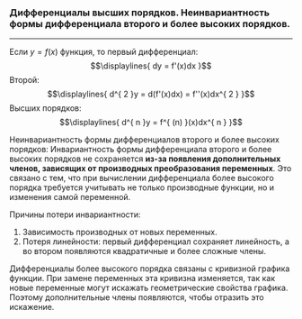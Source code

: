 ### Дифференциалы высших порядков. Неинвариантность формы дифференциала второго и более высоких порядков.
---
Если ${\displaystyle y = f(x)}$ функция, то первый дифференциал:
$$\displaylines{
dy = f'(x)dx
}$$
Второй:
$$\displaylines{
d^{ 2 }y = d(f'(x)dx) = f''(x)dx^{ 2 }
}$$
Высших порядков:
$$\displaylines{
d^{ n }y = f^{ (n) }(x)dx^{ n }
}$$

Неинвариантность формы дифференциалов второго и более высоких порядков: Инвариантность формы дифференциала второго и более высоких порядков не сохраняется **из-за появления дополнительных членов, зависящих от производных преобразования переменных**. Это связано с тем, что при вычислении дифференциала более высокого порядка требуется учитывать не только производные функции, но и изменения самой переменной.

Причины потери инвариантности:
1. Зависимость производных от новых переменных.
2. Потеря линейности: первый дифференциал сохраняет линейность, а во втором появляются квадратичные и более сложные члены. 

Дифференциалы более высокого порядка связаны с кривизной графика функции. При замене переменных эта кривизна изменяется, так как новые переменные могут искажать геометрические свойства графика. Поэтому дополнительные члены появляются, чтобы отразить это искажение.